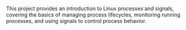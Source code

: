 This project provides an introduction to Linux processes and signals, covering the basics of managing process lifecycles, monitoring running processes, and using signals to control process behavior.
